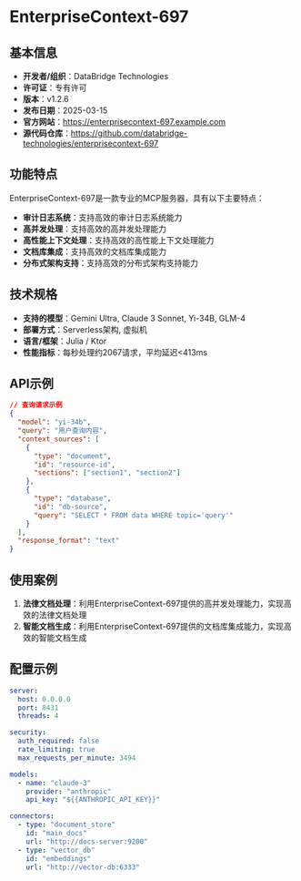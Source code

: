 # EnterpriseContext-697

## 基本信息

- **开发者/组织**：DataBridge Technologies
- **许可证**：专有许可
- **版本**：v1.2.6
- **发布日期**：2025-03-15
- **官方网站**：https://enterprisecontext-697.example.com
- **源代码仓库**：https://github.com/databridge-technologies/enterprisecontext-697

## 功能特点

EnterpriseContext-697是一款专业的MCP服务器，具有以下主要特点：

- **审计日志系统**：支持高效的审计日志系统能力
- **高并发处理**：支持高效的高并发处理能力
- **高性能上下文处理**：支持高效的高性能上下文处理能力
- **文档库集成**：支持高效的文档库集成能力
- **分布式架构支持**：支持高效的分布式架构支持能力


## 技术规格

- **支持的模型**：Gemini Ultra, Claude 3 Sonnet, Yi-34B, GLM-4
- **部署方式**：Serverless架构, 虚拟机
- **语言/框架**：Julia / Ktor
- **性能指标**：每秒处理约2067请求，平均延迟<413ms

## API示例

```json
// 查询请求示例
{
  "model": "yi-34b",
  "query": "用户查询内容",
  "context_sources": [
    {
      "type": "document",
      "id": "resource-id",
      "sections": ["section1", "section2"]
    },
    {
      "type": "database",
      "id": "db-source",
      "query": "SELECT * FROM data WHERE topic='query'"
    }
  ],
  "response_format": "text"
}
```

## 使用案例

1. **法律文档处理**：利用EnterpriseContext-697提供的高并发处理能力，实现高效的法律文档处理
2. **智能文档生成**：利用EnterpriseContext-697提供的文档库集成能力，实现高效的智能文档生成


## 配置示例

```yaml
server:
  host: 0.0.0.0
  port: 8431
  threads: 4

security:
  auth_required: false
  rate_limiting: true
  max_requests_per_minute: 3494

models:
  - name: "claude-3"
    provider: "anthropic"
    api_key: "${{ANTHROPIC_API_KEY}}"

connectors:
  - type: "document_store"
    id: "main_docs"
    url: "http://docs-server:9200"
  - type: "vector_db"
    id: "embeddings"
    url: "http://vector-db:6333"
```